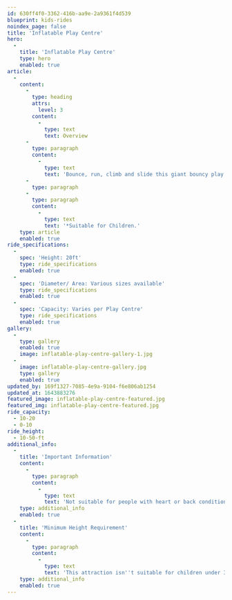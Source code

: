 ```yaml
---
id: 630ff4f0-3362-416b-aa9e-2a9361f4d539
blueprint: kids-rides
noindex_page: false
title: 'Inflatable Play Centre'
hero:
  -
    title: 'Inflatable Play Centre'
    type: hero
    enabled: true
article:
  -
    content:
      -
        type: heading
        attrs:
          level: 3
        content:
          -
            type: text
            text: Overview
      -
        type: paragraph
        content:
          -
            type: text
            text: 'Bounce, run, climb and slide this giant bouncy play centre has it all.'
      -
        type: paragraph
      -
        type: paragraph
        content:
          -
            type: text
            text: '*Suitable for Children.'
    type: article
    enabled: true
ride_specifications:
  -
    spec: 'Height: 20ft'
    type: ride_specifications
    enabled: true
  -
    spec: 'Diameter/ Area: Various sizes available'
    type: ride_specifications
    enabled: true
  -
    spec: 'Capacity: Varies per Play Centre'
    type: ride_specifications
    enabled: true
gallery:
  -
    type: gallery
    enabled: true
    image: inflatable-play-centre-gallery-1.jpg
  -
    image: inflatable-play-centre-gallery.jpg
    type: gallery
    enabled: true
updated_by: 169f1327-7085-4e9a-9104-f6e806ab1254
updated_at: 1643883276
featured_image: inflatable-play-centre-featured.jpg
featured_img: inflatable-play-centre-featured.jpg
ride_capacity:
  - 10-20
  - 0-10
ride_height:
  - 10-50-ft
additional_info:
  -
    title: 'Important Information'
    content:
      -
        type: paragraph
        content:
          -
            type: text
            text: 'Not suitable for people with heart or back conditions or of a nervous disposition should avoid riding. Other medical conditions that may preclude riding include pregnancy, recent surgery, broken bones, or neck problems.'
    type: additional_info
    enabled: true
  -
    title: 'Minimum Height Requirement'
    content:
      -
        type: paragraph
        content:
          -
            type: text
            text: 'This attraction isn''t suitable for children under 3.'
    type: additional_info
    enabled: true
---
```

